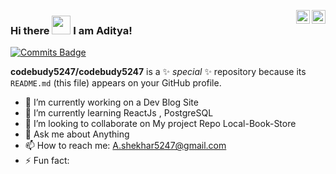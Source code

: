 <a href="https://www.linkedin.com/in/aditya-shekhar-937974166/" target="_blank" rel="nofollow"><img align="right" alt="Aditya Linkdein" width="22px" src="https://cdn.jsdelivr.net/npm/simple-icons@v3/icons/linkedin.svg" /></a><a href="https://www.instagram.com/aditya_aug30/" target="_blank" rel="nofollow"><img align="right" alt="Aditya Insta" width="22px" src="https://cdn.jsdelivr.net/npm/simple-icons@v3/icons/instagram.svg" /></a>

### Hi there <img src="https://raw.githubusercontent.com/MartinHeinz/MartinHeinz/master/wave.gif" width="30px"> I am Aditya!
[![Commits Badge](https://badges.pufler.dev/commits/monthly/puf17640)](https://badges.pufler.dev)





**codebudy5247/codebudy5247** is a ✨ _special_ ✨ repository because its `README.md` (this file) appears on your GitHub profile.

- 🔭 I’m currently working on a Dev Blog Site
- 🌱 I’m currently learning ReactJs , PostgreSQL 
- 👯 I’m looking to collaborate on My project Repo Local-Book-Store
- 💬 Ask me about Anything
- 📫 How to reach me: A.shekhar5247@gmail.com
- ⚡ Fun fact: 

